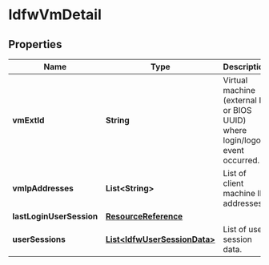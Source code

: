 # IdfwVmDetail

## Properties
Name | Type | Description | Notes
------------ | ------------- | ------------- | -------------
**vmExtId** | **String** | Virtual machine (external ID or BIOS UUID) where login/logout event occurred. | 
**vmIpAddresses** | **List&lt;String&gt;** | List of client machine IP addresses. |  [optional]
**lastLoginUserSession** | [**ResourceReference**](ResourceReference.md) |  |  [optional]
**userSessions** | [**List&lt;IdfwUserSessionData&gt;**](IdfwUserSessionData.md) | List of user session data. | 
